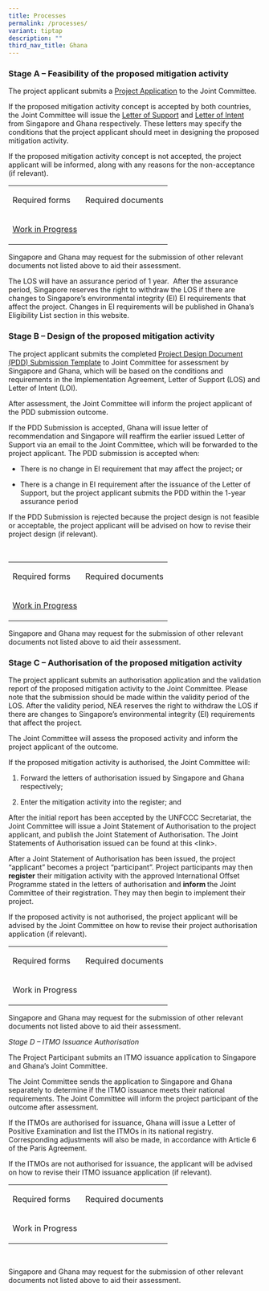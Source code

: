 ```yaml
---
title: Processes
permalink: /processes/
variant: tiptap
description: ""
third_nav_title: Ghana
---
```

<h3>Stage A – Feasibility of the proposed mitigation activity</h3>
<p></p>
<p>The project applicant submits a <u>Project Application</u> to the Joint
Committee.</p>
<p></p>
<p>If the proposed mitigation activity concept is accepted by both countries,
the Joint Committee will issue the <u>Letter of Support</u> and <u>Letter of Intent</u> from
Singapore and Ghana respectively. These letters may specify the conditions
that the project applicant should meet in designing the proposed mitigation
activity.</p>
<p></p>
<p>If the proposed mitigation activity concept is not accepted, the project
applicant will be informed, along with any reasons for the non-acceptance
(if relevant).</p>
<p></p>
<table style="minWidth: 50px">
<colgroup>
<col>
<col>
</colgroup>
<tbody>
<tr>
<td rowspan="1" colspan="1">
<p>Required forms</p>
</td>
<td rowspan="1" colspan="1">
<p>Required documents</p>
</td>
</tr>
<tr>
<td rowspan="1" colspan="1">
<p><a rel="noopener noreferrer nofollow" target="_blank"><u>Work in Progress</u></a>
</p>
</td>
<td rowspan="1" colspan="1">
<p></p>
</td>
</tr>
</tbody>
</table>
<p></p>
<p>Singapore and Ghana may request for the submission of other relevant documents
not listed above to aid their assessment.</p>
<p></p>
<p>The LOS will have an assurance period of 1 year.&nbsp; After the assurance
period, Singapore reserves the right to withdraw the LOS if there are changes
to Singapore’s environmental integrity (EI) EI requirements that affect
the project. Changes in EI requirements will be published in Ghana’s Eligibility
List section in this website.</p>
<h3>Stage B – Design of the proposed mitigation activity</h3>
<p></p>
<p>The project applicant submits the completed <u>Project Design Document (PDD) Submission Template</u> to
Joint Committee for assessment by Singapore and Ghana, which will be based
on the conditions and requirements in the Implementation Agreement, Letter
of Support (LOS) and Letter of Intent (LOI).</p>
<p></p>
<p>After assessment, the Joint Committee will inform the project applicant
of the PDD submission outcome.</p>
<p></p>
<p>If the PDD Submission is accepted, Ghana will issue letter of recommendation
and Singapore will reaffirm the earlier issued Letter of Support via an
email to the Joint Committee, which will be forwarded to the project applicant.
The PDD submission is accepted when:</p>
<p></p>
<ul data-tight="true" class="tight">
<li>
<p>There is no change in EI requirement that may affect the project; or</p>
</li>
<li>
<p>There is a change in EI requirement after the issuance of the Letter of
Support, but the project applicant submits the PDD within the 1-year assurance
period</p>
</li>
</ul>
<p></p>
<p>If the PDD Submission is rejected because the project design is not feasible
or acceptable, the project applicant will be advised on how to revise their
project design (if relevant).</p>
<p>&nbsp;</p>
<table style="minWidth: 50px">
<colgroup>
<col>
<col>
</colgroup>
<tbody>
<tr>
<td rowspan="1" colspan="1">
<p>Required forms</p>
</td>
<td rowspan="1" colspan="1">
<p>Required documents</p>
</td>
</tr>
<tr>
<td rowspan="1" colspan="1">
<p><a rel="noopener noreferrer nofollow" target="_blank"><u>Work in Progress</u></a>
</p>
</td>
<td rowspan="1" colspan="1">
<p></p>
</td>
</tr>
</tbody>
</table>
<p></p>
<p>Singapore and Ghana may request for the submission of other relevant documents
not listed above to aid their assessment.</p>
<h3>Stage C – Authorisation of the proposed mitigation activity</h3>
<p></p>
<p>The project applicant submits an authorisation application and the validation
report of the proposed mitigation activity to the Joint Committee. Please
note that the submission should be made within the validity period of the
LOS. After the validity period, NEA reserves the right to withdraw the
LOS if there are changes to Singapore’s environmental integrity (EI) requirements
that affect the project.</p>
<p></p>
<p>The Joint Committee will assess the proposed activity and inform the project
applicant of the outcome.</p>
<p></p>
<p>If the proposed mitigation activity is authorised, the Joint Committee
will:</p>
<ol data-tight="true" class="tight">
<li>
<p>Forward the letters of authorisation issued by Singapore and Ghana respectively;</p>
</li>
<li>
<p>Enter the mitigation activity into the register; and</p>
</li>
</ol>
<p></p>
<p>After the initial report has been accepted by the UNFCCC Secretariat,
the Joint Committee will issue a Joint Statement of Authorisation to the
project applicant, and publish the Joint Statement of Authorisation. The
Joint Statements of Authorisation issued can be found at this &lt;link&gt;.</p>
<p></p>
<p>After a Joint Statement of Authorisation has been issued, the project
“applicant” becomes a project “participant”. Project participants may then <strong>register</strong> their
mitigation activity with the approved International Offset Programme stated
in the letters of authorisation and <strong>inform </strong>the Joint Committee
of their registration. They may then begin to implement their project.</p>
<p></p>
<p>If the proposed activity is not authorised, the project applicant will
be advised by the Joint Committee on how to revise their project authorisation
application (if relevant).</p>
<p></p>
<table style="minWidth: 50px">
<colgroup>
<col>
<col>
</colgroup>
<tbody>
<tr>
<td rowspan="1" colspan="1">
<p>Required forms</p>
</td>
<td rowspan="1" colspan="1">
<p>Required documents</p>
</td>
</tr>
<tr>
<td rowspan="1" colspan="1">
<p>Work in Progress</p>
</td>
<td rowspan="1" colspan="1">
<p></p>
</td>
</tr>
</tbody>
</table>
<p>Singapore and Ghana may request for the submission of other relevant documents
not listed above to aid their assessment.</p>
<p></p>
<p><em>Stage D – ITMO Issuance Authorisation</em>
</p>
<p></p>
<p>The Project Participant submits an ITMO issuance application to Singapore
and Ghana’s Joint Committee.</p>
<p></p>
<p>The Joint Committee sends the application to Singapore and Ghana separately
to determine if the ITMO issuance meets their national requirements. The
Joint Committee will inform the project participant of the outcome after
assessment.</p>
<p></p>
<p>If the ITMOs are authorised for issuance, Ghana will issue a Letter of
Positive Examination and list the ITMOs in its national registry. Corresponding
adjustments will also be made, in accordance with Article 6 of the Paris
Agreement.</p>
<p></p>
<p>If the ITMOs are not authorised for issuance, the applicant will be advised
on how to revise their ITMO issuance application (if relevant).</p>
<p></p>
<table style="minWidth: 50px">
<colgroup>
<col>
<col>
</colgroup>
<tbody>
<tr>
<td rowspan="1" colspan="1">
<p>Required forms</p>
</td>
<td rowspan="1" colspan="1">
<p>Required documents</p>
</td>
</tr>
<tr>
<td rowspan="1" colspan="1">
<p>Work in Progress</p>
</td>
<td rowspan="1" colspan="1">
<p></p>
</td>
</tr>
</tbody>
</table>
<p>&nbsp;</p>
<p>Singapore and Ghana may request for the submission of other relevant documents
not listed above to aid their assessment.</p>